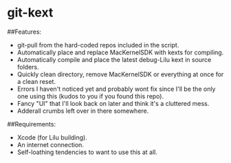 # git-kext
##Features:
* git-pull from the hard-coded repos included in the script.
* Automatically place and replace MacKernelSDK with kexts for compiling.
* Automatically compile and place the latest debug-Lilu kext in source folders.
* Quickly clean directory, remove MacKernelSDK or everything at once for a clean reset.
* Errors I haven't noticed yet and probably wont fix since I'll be the only one using this (kudos to you if you found this repo).
* Fancy "UI" that I'll look back on later and think it's a cluttered mess.
* Adderall crumbs left over in there somewhere.

##Requirements:
* Xcode (for Lilu building).
* An internet connection.
* Self-loathing tendencies to want to use this at all.
